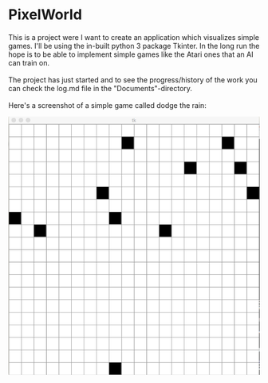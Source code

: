 <h1>PixelWorld <h4></h4></h1>
This is a project were I want to create an application which visualizes simple games.
I'll be using the in-built python 3 package Tkinter.
In the long run the hope is to be able to implement simple games like the Atari ones that an AI can train on.
<br><br>
The project has just started and to see the progress/history of the work you can check the log.md file in the "Documents"-directory.
<br><br>
Here's a screenshot of a simple game called dodge the rain:

![Pic of the app in Turtle](screenshots/numpy_based_falling_rain.png) 
